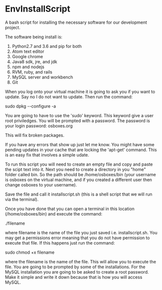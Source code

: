 # EnvInstallScript
A bash script for installing the necessary software for our development project.

The software being install is:
1) Python2.7 and 3.6 and pip for both
2) Atom text editor
3) Google chrome
4) Java8 sdk, jre, and jdk
5) npm and nodejs
6) RVM, ruby, and rails
7) MySQL server and workbench
8) Git

When you log onto your virtual machine it is going to ask you if you want to update.  Say no I do not want to update.  Then run the command:

sudo dpkg --configure -a

You are going to have to use the 'sudo' keyword.  This keyword give a user root priviledges.  You will be prompted with a password.  The password is your login password: osboxes.org

This will fix broken packages.

If you have any errors that show up just let me know.  You might have some pending updates in your cache that are locking the 'apt-get' command.  This is an easy fix that involves a simple udate.

To run this script you will need to create an empty file and copy and paste the scipt text into it.  Next you need to create a directory in you "home" folder called bin.  So the path should be /home/osboxes/bin (your username is osboxes on the virtual machine, and if you created a different user then change osboxes to your username).  

Save the file and call it installscript.sh (this is a shell script that we will run via the terminal).

Once you have done that you can open a terminal in this location (/home/osboxes/bin) and execute the command:

./filename

where filename is the name of the file you just saved i.e. installscript.sh.  You may get a permissions error meaning that you do not have permission to execute that file.  If this happens just run the command:

sudo chmod +x filename

where the filename is the name of the file.  This will allow you to execute the file.  You are going to be prompted by some of the installations.  For the MySQL installation you are going to be asked to create a root password.  Make it simple and write it down because that is how you will access MySQL. 




